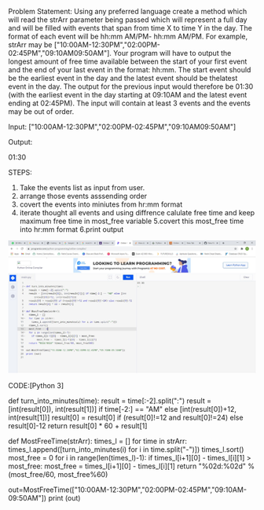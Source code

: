 
Problem Statement:
Using any preferred language create a method which will read the strArr parameter being passed which will
represent a full day and will be filled with events that span from time X to time Y in the day. The format of each
event will be hh:mm AM/PM- hh:mm AM/PM.
For example, strArr may be ["10:00AM-12:30PM","02:00PM-02:45PM","09:10AM09:50AM"].
Your program will have to output the longest amount of free time available between the
start of your first event and the end of your last event in the format: hh:mm. The start
event should be the earliest event in the day and the latest event should be thelatest
event in the day.
The output for the previous input would therefore be 01:30 (with the earliest event in the
day starting at 09:10AM and the latest event ending at 02:45PM). The input will contain
at least 3 events and the events may be out of order.

Input:
 ["10:00AM-12:30PM","02:00PM-02:45PM","09:10AM09:50AM"]
 
Output:

01:30

STEPS:
1. Take the events list as input from user.
2. arrange those events asssending order
3. covert the events into miniutes from hr:mm format
4. iterate thought all events and using diffrence calulate free time and keep maximum free time in most_free variable
5.covert this most_free time into hr:mm format
6.print output


<img src="/shagun%20out.JPG"/>

CODE:[Python 3]

def turn_into_minutes(time):
  result = time[:-2].split(":") 
  result = [int(result[0]), int(result[1])] if time[-2:] == "AM" else [int(result[0])+12, int(result[1])]
  result[0] = result[0] if (result[0]!=12 and result[0]!=24) else result[0]-12
  return result[0] * 60 + result[1]

def MostFreeTime(strArr): 
  times_l = []
  for time in strArr:
    times_l.append([turn_into_minutes(i) for i in time.split("-")])
  times_l.sort()
  most_free =  0
  for i in range(len(times_l)-1):
  	if times_l[i+1][0] - times_l[i][1] > most_free:
  		most_free =  times_l[i+1][0] - times_l[i][1]
  return "%02d:%02d" %(most_free/60, most_free%60) 

out=MostFreeTime(["10:00AM-12:30PM","02:00PM-02:45PM","09:10AM-09:50AM"])
print (out)



